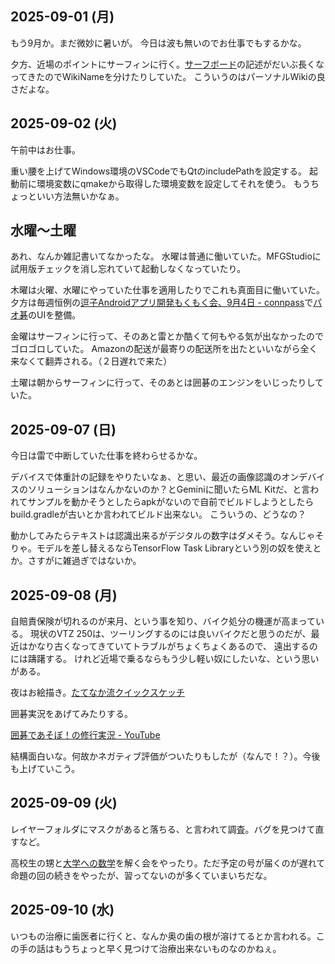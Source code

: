 ## 2025-09-01 (月)

もう9月か。まだ微妙に暑いが。
今日は波も無いのでお仕事でもするかな。

夕方、近場のポイントにサーフィンに行く。[サーフボード](%E3%82%B5%E3%83%BC%E3%83%95%E3%83%9C%E3%83%BC%E3%83%89)の記述がだいぶ長くなってきたのでWikiNameを分けたりしていた。
こういうのはパーソナルWikiの良さだよな。

## 2025-09-02 (火)

午前中はお仕事。

重い腰を上げてWindows環境のVSCodeでもQtのincludePathを設定する。
起動前に環境変数にqmakeから取得した環境変数を設定してそれを使う。
もうちょっといい方法無いかなぁ。

## 水曜〜土曜

あれ、なんか雑記書いてなかったな。
水曜は普通に働いていた。MFGStudioに試用版チェックを消し忘れていて起動しなくなっていたり。

木曜は火曜、水曜にやっていた仕事を適用したりでこれも真面目に働いていた。
夕方は毎週恒例の[逗子Androidアプリ開発もくもく会、9月4日 - connpass](https://zushi-android-mokmok.connpass.com/event/367541/)で[パオ碁](%E3%83%91%E3%82%AA%E7%A2%81)のUIを整備。

金曜はサーフィンに行って、そのあと雷とか酷くて何もやる気が出なかったのでゴロゴロしていた。
Amazonの配送が最寄りの配送所を出たといいながら全く来なくて翻弄される。（２日遅れで来た）

土曜は朝からサーフィンに行って、そのあとは囲碁のエンジンをいじったりしていた。

## 2025-09-07 (日)

今日は雷で中断していた仕事を終わらせるかな。

デバイスで体重計の記録をやりたいなぁ、と思い、最近の画像認識のオンデバイスのソリューションはなんかないのか？とGeminiに聞いたらML Kitだ、と言われてサンプルを動かそうとしたらapkがないので自前でビルドしようとしたらbuild.gradleが古いとか言われてビルド出来ない。
こういうの、どうなの？

動かしてみたらテキストは認識出来るがデジタルの数字はダメそう。なんじゃそりゃ。モデルを差し替えるならTensorFlow Task Libraryという別の奴を使えとか。さすがに雑過ぎではないか。

## 2025-09-08 (月)

自賠責保険が切れるのが来月、という事を知り、バイク処分の機運が高まっている。
現状のVTZ 250は、ツーリングするのには良いバイクだと思うのだが、最近はかなり古くなってきていてトラブルがちょくちょくあるので、
遠出するのには躊躇する。
けれど近場で乗るならもう少し軽い奴にしたいな、という思いがある。

夜はお絵描き。[たてなか流クイックスケッチ](%E3%81%9F%E3%81%A6%E3%81%AA%E3%81%8B%E6%B5%81%E3%82%AF%E3%82%A4%E3%83%83%E3%82%AF%E3%82%B9%E3%82%B1%E3%83%83%E3%83%81)

囲碁実況をあげてみたりする。

[囲碁であそぼ！の修行実況 - YouTube](https://www.youtube.com/playlist?list=PL3J_mLcl4YCeP4I415aAR_lWpg4X43Mqt)

結構面白いな。何故かネガティブ評価がついたりもしたが（なんで！？）。今後も上げていこう。

## 2025-09-09 (火)

レイヤーフォルダにマスクがあると落ちる、と言われて調査。バグを見つけて直すなど。

高校生の甥と[大学への数学](%E5%A4%A7%E5%AD%A6%E3%81%B8%E3%81%AE%E6%95%B0%E5%AD%A6)を解く会をやったり。ただ予定の号が届くのが遅れて命題の回の続きをやったが、習ってないのが多くていまいちだな。

## 2025-09-10 (水)

いつもの治療に歯医者に行くと、なんか奥の歯の根が溶けてるとか言われる。この手の話はもうちょっと早く見つけて治療出来ないものなのかねぇ。